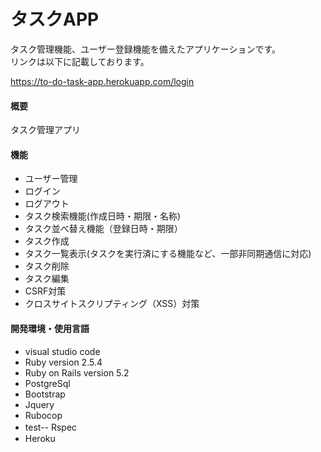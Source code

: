 # タスクAPP

タスク管理機能、ユーザー登録機能を備えたアプリケーションです。  
リンクは以下に記載しております。  

https://to-do-task-app.herokuapp.com/login

#### 概要
タスク管理アプリ

#### 機能
* ユーザー管理
* ログイン
* ログアウト
* タスク検索機能(作成日時・期限・名称)
* タスク並べ替え機能（登録日時・期限）
* タスク作成
* タスク一覧表示(タスクを実行済にする機能など、一部非同期通信に対応)
* タスク削除
* タスク編集 
* CSRF対策
* クロスサイトスクリプティング（XSS）対策



#### 開発環境・使用言語
* visual studio code
* Ruby version 2.5.4
* Ruby on Rails version 5.2
* PostgreSql
* Bootstrap
* Jquery
* Rubocop
* test-- Rspec　
* Heroku
